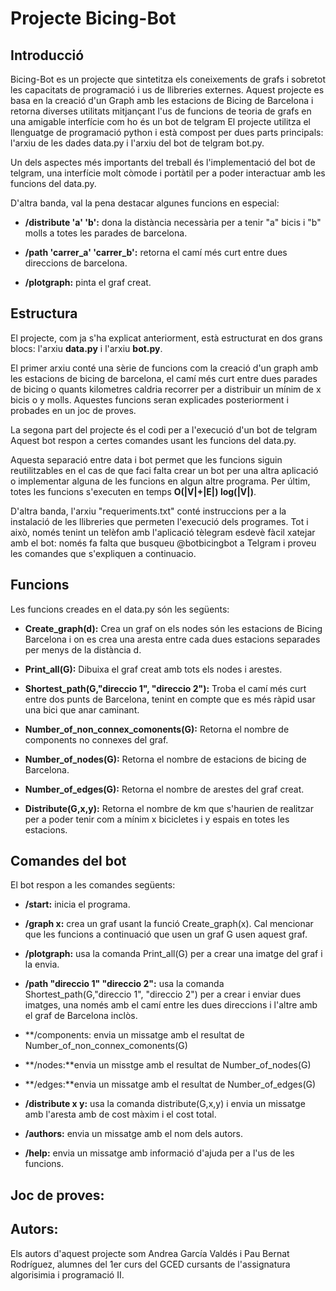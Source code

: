 # Projecte Bicing-Bot

## Introducció

Bicing-Bot es un projecte que sintetitza els coneixements de grafs i sobretot les capacitats de programació i us de llibreries externes.
Aquest projecte es basa en la creació d'un Graph amb les estacions de Bicing de Barcelona i retorna diverses utilitats mitjançant l'us de funcions de teoria de grafs en una amigable interfície com ho és un bot de telgram
El projecte utilitza el llenguatge de programació python i està compost per dues parts principals: l'arxiu de les dades data.py i l'arxiu del bot de telgram bot.py.

Un dels aspectes més importants del treball és l'implementació del bot de telgram, una interfície molt còmode i portàtil per a poder interactuar amb les funcions del data.py.

D'altra banda, val la pena destacar algunes funcions en especial:

- **/distribute 'a' 'b':** dona la distància necessària per a tenir "a" bicis i "b" molls a totes les parades de barcelona.

- **/path 'carrer_a' 'carrer_b':** retorna el camí més curt entre dues direccions de barcelona.  

- **/plotgraph:** pinta el graf creat.


## Estructura 

El projecte, com ja s'ha explicat anteriorment, està estructurat en dos grans blocs: l'arxiu **data.py** i l'arxiu **bot.py**.

El primer arxiu conté una sèrie de funcions com la creació d'un graph amb les estacions de bicing de barcelona, el camí més curt entre dues parades de bicing o quants kilometres caldria recorrer per a distribuir un mínim de x bicis o y molls. Aquestes funcions seran explicades posteriorment i probades en un joc de proves.

La segona part del projecte és el codi per a l'execució d'un bot de telgram Aquest bot respon a certes comandes usant les funcions del data.py.

Aquesta separació entre data i bot permet que les funcions siguin reutilitzables en el cas de que faci falta crear un bot per una altra aplicació o implementar alguna de les funcions en algun altre programa. 
Per últim, totes les funcions s'executen en temps **O(|V|+|E|) log(|V|)**.

D'altra banda, l'arxiu "requeriments.txt" conté instruccions per a la instalació de les llibreries que permeten l'execució dels programes. Tot i això, només tenint un telèfon amb l'aplicació tèlegram esdevè fàcil xatejar amb el bot: només fa falta que busqueu @botbicingbot a Telgram i proveu les comandes que s'expliquen a continuacio.

## Funcions

Les funcions creades en el data.py són les següents:

- **Create_graph(d):** Crea un graf on els nodes són les estacions de Bicing Barcelona i on es crea una aresta entre cada dues estacions separades per menys de la distància d.

- **Print_all(G):** Dibuixa el graf creat amb tots els nodes i arestes.

- **Shortest_path(G,"direccio 1", "direccio 2"):** Troba el camí més curt entre dos punts de Barcelona, tenint en compte que es més ràpid usar una bici que anar caminant.

- **Number_of_non_connex_comonents(G):** Retorna el nombre de components no connexes del graf.

- **Number_of_nodes(G):** Retorna el nombre de estacions de bicing de Barcelona.

- **Number_of_edges(G):** Retorna el nombre de arestes del graf creat.

- **Distribute(G,x,y):** Retorna el nombre de km que s'haurien de realitzar per a poder tenir com a mínim x bicicletes i y espais en totes les estacions.

## Comandes del bot

El bot respon a les comandes següents:

- **/start:** inicia el programa.

- **/graph x:** crea un graf usant la funció Create_graph(x). Cal mencionar que les funcions a continuació que usen un graf G usen aquest graf.

- **/plotgraph:** usa la comanda Print_all(G) per a crear una imatge del graf i la envia.

- **/path "direccio 1" "direccio 2":** usa la comanda Shortest_path(G,"direccio 1", "direccio 2") per a crear i enviar dues imatges, una només amb el camí entre les dues direccions i l'altre amb el graf de Barcelona inclòs.

- **/components: envia un missatge amb el resultat de Number_of_non_connex_comonents(G)

- **/nodes:**envia un misstge amb el resultat de Number_of_nodes(G)

- **/edges:**envia un missatge amb el resultat de Number_of_edges(G)

- **/distribute x y:** usa la comanda distribute(G,x,y) i envia un missatge amb l'aresta amb de cost màxim i el cost total.

- **/authors:** envia un missatge amb el nom dels autors.

- **/help:** envia un missatge amb informació d'ajuda per a l'us de les funcions.

## Joc de proves:

## Autors:

Els autors d'aquest projecte som Andrea García Valdés i Pau Bernat Rodríguez, alumnes del 1er curs del GCED cursants de l'assignatura algorisimia i programació II.

